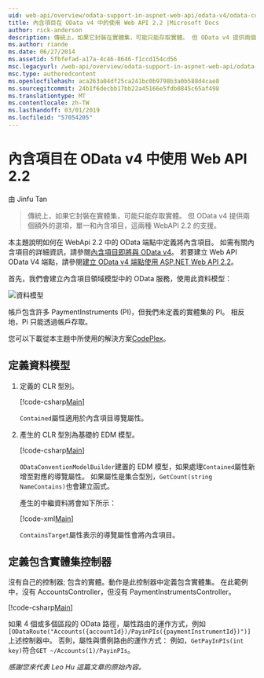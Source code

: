 ```yaml
---
uid: web-api/overview/odata-support-in-aspnet-web-api/odata-v4/odata-containment-in-web-api-22
title: 內含項目在 OData v4 中的使用 Web API 2.2 |Microsoft Docs
author: rick-anderson
description: 傳統上，如果它封裝在實體集，可能只能存取實體。 但 OData v4 提供兩個額外的選項，單一和 Con...
ms.author: riande
ms.date: 06/27/2014
ms.assetid: 5fbfefad-a17a-4c46-8646-f1ccd154cd56
msc.legacyurl: /web-api/overview/odata-support-in-aspnet-web-api/odata-v4/odata-containment-in-web-api-22
msc.type: authoredcontent
ms.openlocfilehash: aca263a04df25ca241bc0b9798b3a0b588d4cae8
ms.sourcegitcommit: 24b1f6decbb17bb22a45166e5fdb0845c65af498
ms.translationtype: MT
ms.contentlocale: zh-TW
ms.lasthandoff: 03/01/2019
ms.locfileid: "57054205"
---
```

<a name="containment-in-odata-v4-using-web-api-22"></a>內含項目在 OData v4 中使用 Web API 2.2
====================
由 Jinfu Tan

> 傳統上，如果它封裝在實體集，可能只能存取實體。 但 OData v4 提供兩個額外的選項，單一和內含項目，這兩種 WebAPI 2.2 的支援。


本主題說明如何在 WebApi 2.2 中的 OData 端點中定義將內含項目。 如需有關內含項目的詳細資訊，請參閱[內含項目即將與 OData v4](https://blogs.msdn.com/b/odatateam/archive/2014/03/13/containment-is-coming-with-odata-v4.aspx)。 若要建立 Web API OData V4 端點，請參閱[建立 OData v4 端點使用 ASP.NET Web API 2.2](create-an-odata-v4-endpoint.md)。

首先，我們會建立內含項目領域模型中的 OData 服務，使用此資料模型：

![資料模型](odata-containment-in-web-api-22/_static/image1.png)

帳戶包含許多 PaymentInstruments (PI)，但我們未定義的實體集的 PI。 相反地，Pi 只能透過帳戶存取。

您可以下載從本主題中所使用的解決方案[CodePlex](https://aspnet.codeplex.com/SourceControl/latest#Samples/WebApi/OData/v4/ODataContainmentSample/)。

## <a name="defining-the-data-model"></a>定義資料模型

1. 定義的 CLR 型別。

    [!code-csharp[Main](odata-containment-in-web-api-22/samples/sample1.cs)]

    `Contained`屬性適用於內含項目導覽屬性。
2. 產生的 CLR 型別為基礎的 EDM 模型。

    [!code-csharp[Main](odata-containment-in-web-api-22/samples/sample2.cs)]

    `ODataConventionModelBuilder`建置的 EDM 模型，如果處理`Contained`屬性新增至對應的導覽屬性。 如果屬性是集合型別，`GetCount(string NameContains)`也會建立函式。

    產生的中繼資料將會如下所示：

    [!code-xml[Main](odata-containment-in-web-api-22/samples/sample3.xml?highlight=10)]

    `ContainsTarget`屬性表示的導覽屬性會將內含項目。

## <a name="define-the-containing-entity-set-controller"></a>定義包含實體集控制器

沒有自己的控制器; 包含的實體。動作是此控制器中定義包含實體集。 在此範例中，沒有 AccountsController，但沒有 PaymentInstrumentsController。

[!code-csharp[Main](odata-containment-in-web-api-22/samples/sample4.cs)]

如果 4 個或多個區段的 OData 路徑，屬性路由的運作方式，例如`[ODataRoute("Accounts({accountId})/PayinPIs({paymentInstrumentId})")]`上述控制器中。 否則，屬性與慣例路由的運作方式： 例如，`GetPayInPIs(int key)`符合`GET ~/Accounts(1)/PayinPIs`。

*感謝您來代表 Leo Hu 這篇文章的原始內容。*
